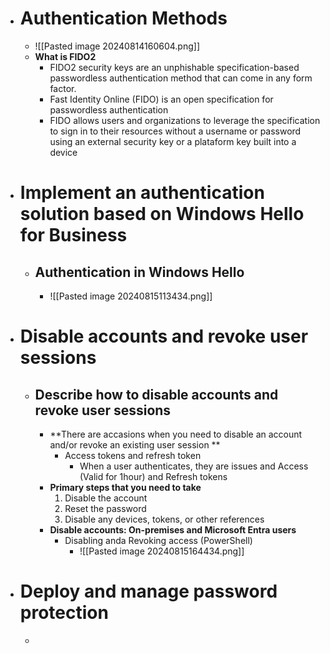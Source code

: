 - # Authentication Methods
	- ![[Pasted image 20240814160604.png]]
	- **What is FIDO2**
		- FIDO2 security keys are an unphishable specification-based passwordless authentication method that can come in any form factor.
		- Fast Identity Online (FIDO) is an open specification for passwordless authentication
		- FIDO allows users and organizations to leverage the specification to sign in to their resources without a username or password using an external security key or a plataform key built into a device
- # Implement an authentication solution based on Windows Hello for Business
	- ## Authentication in Windows Hello 
		- ![[Pasted image 20240815113434.png]]
- # Disable accounts and revoke user sessions
	- ## Describe how to disable accounts and revoke user sessions
		- **There are accasions when you need to disable an account and/or revoke an existing user session **
			- Access tokens and refresh token
				- When a user authenticates, they are issues and Access (Valid for 1hour) and Refresh tokens
		- **Primary steps that you need to take**
			1. Disable the account
			2. Reset the password
			3. Disable any devices, tokens, or other references
		- **Disable accounts: On-premises and Microsoft Entra users**
			- Disabling anda Revoking access (PowerShell)
				- ![[Pasted image 20240815164434.png]]
- # Deploy and manage password protection
	- 